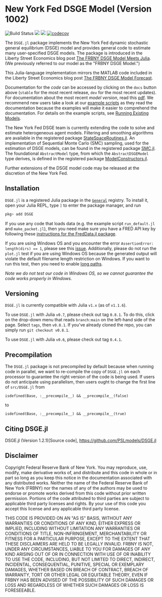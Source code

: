 # New York Fed DSGE Model (Version 1002)
![Build Status](https://github.com/FRBNY-DSGE/DSGE.jl/workflows/build/badge.svg?branch=main)
[![](https://img.shields.io/badge/docs-stable-blue.svg)](https://frbny-dsge.github.io/DSGE.jl/stable)
[![](https://img.shields.io/badge/docs-dev-blue.svg)](https://frbny-dsge.github.io/DSGE.jl/latest)
[![codecov](https://codecov.io/gh/FRBNY-DSGE/DSGE.jl/branch/main/graph/badge.svg)](https://codecov.io/gh/FRBNY-DSGE/DSGE.jl)

The `DSGE.jl` package implements the New York Fed dynamic stochastic general equilibrium (DSGE) model and provides general code to estimate many user-specified DSGE models. The package is introduced in the Liberty Street Economics blog post
[The FRBNY DSGE Model Meets Julia](http://libertystreeteconomics.newyorkfed.org/2015/12/the-frbny-dsge-model-meets-julia.html).
(We previously referred to our model as the "FRBNY DSGE Model.")

This Julia-language implementation mirrors the MATLAB code included in the
Liberty Street Economics blog post
[The FRBNY DSGE Model Forecast](http://libertystreeteconomics.newyorkfed.org/2015/05/the-frbny-dsge-model-forecast-april-2015.html).

Documentation for the *code* can be accessed by clicking on the `docs` button above (`stable` for the most recent release,
`dev` for the most recent updates).
For documentation about the most recent *model version*, read this
[pdf](https://github.com/FRBNY-DSGE/DSGE.jl/blob/main/docs/DSGE_Model_Documentation_1002.pdf).
We recommend new users take a look at our
[example scripts](https://github.com/FRBNY-DSGE/DSGE.jl/tree/main/examples)
as they read the documentation because the examples will make it easier to comprehend the documentation.
For details on the example scripts, see [Running Existing Models](https://frbny-dsge.github.io/DSGE.jl/stable/running_existing_model/).

The New York Fed DSGE team is currently extending the code to solve and estimate heterogeneous agent models. Filtering and smoothing algorithms are available in the registered package [StateSpaceRoutines.jl](https://github.com/FRBNY-DSGE/StateSpaceRoutines.jl).
An implementation of Sequential Monte Carlo (SMC) sampling, used for the estimation of DSGE models, can be found in the registered package [SMC.jl](https://github.com/FRBNY-DSGE/SMC.jl). The foundational `AbstractModel` type, from which the `AbstractDSGEModel` type derives, is defined in the registered package [ModelConstructors.jl](https://github.com/FRBNY-DSGE/ModelConstructors.jl).

Further extensions of the DSGE model code may be released at the discretion of the New York Fed.

## Installation

`DSGE.jl` is a registered Julia package in the [`General`](https://github.com/JuliaRegistries/General) registry. To install it, open your Julia REPL, type `]` to enter the package manager, and run

```julia
pkg> add DSGE
```

If you use any code that loads data (e.g. the example script `run_default.jl` and `make_packet.jl`), then you need make sure you have a FRED API key by following these [instructions for the FredData.jl package](https://github.com/micahjsmith/FredData.jl).

If you are using Windows OS and you encounter the error `AssertionError: length(dirs) == 1`, please see this [issue](https://github.com/JuliaLang/Pkg.jl/issues/1943). Additionally, please do not run the `plot.jl` test if you are using Windows OS
because the generated output will violate the default filename length restriction on Windows. If you want to run this test, then
you need to enable [long paths](https://docs.microsoft.com/en-us/windows/win32/fileio/naming-a-file#enable-long-paths-in-windows-10-version-1607-and-later).

*Note we do not test our code in Windows OS, so we cannot guarantee the code works properly in Windows.*

## Versioning

`DSGE.jl` is currently compatible with Julia `v1.x` (as of `v1.1.6`).

To use `DSGE.jl` with Julia `v0.7`, please check out tag `0.8.1`. To do this, click on the drop-down menu that reads `branch:main` on the left-hand side of the page. Select `tags`, then `v0.8.1`.  If you've already cloned the repo, you can simply run `git checkout v0.8.1`.

To use `DSGE.jl` with Julia `v0.6`, please check out tag `0.4.1`.

## Precompilation

The `DSGE.jl` package is not precompiled by default because when running code in parallel, we want to re-compile
the copy of `DSGE.jl` on each processor to guarantee the right version of the code is being used. If users do not
anticipate using parallelism, then users ought to change the first line of `src/DSGE.jl` from

```
isdefined(Base, :__precompile__) && __precompile__(false)
```

to

```
isdefined(Base, :__precompile__) && __precompile__(true)
```

## Citing DSGE.jl

DSGE.jl (Version 1.2.1)[Source code], https://github.com/PSLmodels/DSGE.jl

Disclaimer
------
Copyright Federal Reserve Bank of New York. You may reproduce, use, modify, make derivative works of, and distribute and this code in whole or in part so long as you keep this notice in the documentation associated with any distributed works. Neither the name of the Federal Reserve Bank of New York (FRBNY) nor the names of any of the authors may be used to endorse or promote works derived from this code without prior written permission. Portions of the code attributed to third parties are subject to applicable third party licenses and rights. By your use of this code you accept this license and any applicable third party license.

THIS CODE IS PROVIDED ON AN "AS IS" BASIS, WITHOUT ANY WARRANTIES OR CONDITIONS OF ANY KIND, EITHER EXPRESS OR IMPLIED, INCLUDING WITHOUT LIMITATION ANY WARRANTIES OR CONDITIONS OF TITLE, NON-INFRINGEMENT, MERCHANTABILITY OR FITNESS FOR A PARTICULAR PURPOSE, EXCEPT TO THE EXTENT THAT THESE DISCLAIMERS ARE HELD TO BE LEGALLY INVALID. FRBNY IS NOT, UNDER ANY CIRCUMSTANCES, LIABLE TO YOU FOR DAMAGES OF ANY KIND ARISING OUT OF OR IN CONNECTION WITH USE OF OR INABILITY TO USE THE CODE, INCLUDING, BUT NOT LIMITED TO DIRECT, INDIRECT, INCIDENTAL, CONSEQUENTIAL, PUNITIVE, SPECIAL OR EXEMPLARY DAMAGES, WHETHER BASED ON BREACH OF CONTRACT, BREACH OF WARRANTY, TORT OR OTHER LEGAL OR EQUITABLE THEORY, EVEN IF FRBNY HAS BEEN ADVISED OF THE POSSIBILITY OF SUCH DAMAGES OR LOSS AND REGARDLESS OF WHETHER SUCH DAMAGES OR LOSS IS FORESEEABLE.
